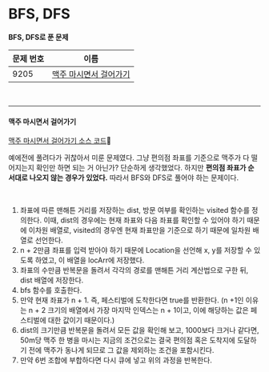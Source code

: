 # BFS, DFS

**BFS, DFS로 푼 문제**

| 문제 번호 | 이름                                              |
| --------- | ------------------------------------------------- |
| 9205      | [맥주 마시면서 걸어가기](#맥주-마시면서-걸어가기) |

<br>

<hr>

#### 맥주 마시면서 걸어가기

[맥주 마시면서 걸어가기 소스 코드](https://www.acmicpc.net/problem/9205)🍺

예에전에 풀려다가 귀찮아서 미룬 문제였다. 그냥 편의점 좌표를 기준으로 맥주가 다 떨어지는지 확인만 하면 되는 거 아닌가? 단순하게 생각했었다. 하지만 **편의점 좌표가 순서대로 나오지 않는 경우가 있었다.** 따라서 BFS와 DFS로 풀어야 하는 문제이다. 

<br>

1. 좌표에 따른 맨해튼 거리를 저장하는 dist, 방문 여부를 확인하는 visited 함수를 정의한다. 이때, dist의 경우에는 현재 좌표와 다음 좌표를 확인할 수 있어야 하기 때문에 이차원 배열로, visited의 경우엔 현재 좌표만을 기준으로 하기 때문에 일차원 배열로 선언한다.
2. n + 2만큼 좌표를 입력 받아야 하기 때문에 Location을 선언해 x, y를 저장할 수 있도록 하였고, 이 배열을 locArr에 저장했다.
3. 좌표의 수만큼 반복문을 돌려서 각각의 경로를 맨해튼 거리 계산법으로 구한 뒤, dist 배열에 저장한다.
4. bfs 함수를 호출한다.
5. 만약 현재 좌표가 n + 1. 즉, 페스티벌에 도착한다면 true를 반환한다. (n +1인 이유는 n + 2 크기의 배열에서 가장 마지막 인덱스는 n + 1이고, 이에 해당하는 값은 페스티벌에 대한 값이기 때문이다.)
6. dist의 크기만큼 반복문을 돌려서 모든 값을 확인해 보고, 1000보다 크거나 같다면, 50m당 맥주 한 병을 마시는 지금의 조건으로는 결국 편의점 혹은 도착지에 도달하기 전에 맥주가 동나게 되므로 그 값을 제외하는 조건을 포함시킨다.
7. 만약 6번 조합에 부합하다면 다시 큐에 넣고 위의 과정을 반복한다.

